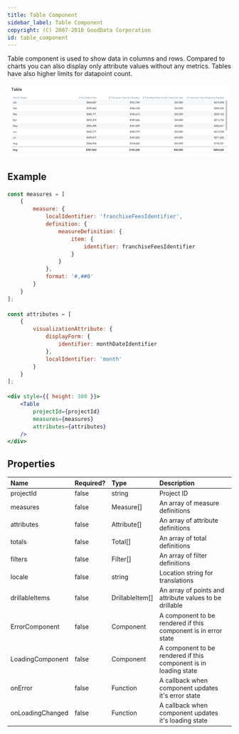 ```yaml
---
title: Table Component
sidebar_label: Table Component
copyright: (C) 2007-2018 GoodData Corporation
id: table_component
---
```


Table component is used to show data in columns and rows. Compared to charts you can also display only attribute values without any metrics. Tables have also higher limits for datapoint count.

![Table Component](assets/table.png "Table Component")

## Example

```jsx
const measures = [
    {
        measure: {
            localIdentifier: 'franchiseFeesIdentifier',
            definition: {
                measureDefinition: {
                    item: {
                        identifier: franchiseFeesIdentifier
                    }
                }
            },
            format: '#,##0'
        }
    }
];

const attributes = [
    {
        visualizationAttribute: {
            displayForm: {
                identifier: monthDateIdentifier
            },
            localIdentifier: 'month'
        }
    }
];

<div style={{ height: 300 }}>
    <Table
        projectId={projectId}
        measures={measures}
        attributes={attributes}
    />
</div>
```

## Properties

| Name | Required? | Type | Description |
| :--- | :--- | :--- | :--- |
| projectId | false | string | Project ID |
| measures | false | Measure[] | An array of measure definitions |
| attributes | false | Attribute[] | An array of attribute definitions |
| totals | false | Total[] | An array of total definitions |
| filters | false | Filter[] | An array of filter definitions |
| locale | false | string | Location string for translations |
| drillableItems | false | DrillableItem[] | An array of points and attribute values to be drillable
| ErrorComponent | false | Component | A component to be rendered if this component is in error state |
| LoadingComponent | false | Component | A component to be rendered if this component is in loading state |
| onError | false | Function | A callback when component updates it's error state |
| onLoadingChanged | false | Function | A callback when component updates it's loading state |

<!-- These internals are intentionally undocumented
| afterRender | false | Function | A callback after component is rendered |
| dataSource | false | DataSource class | A class that is used to resolve AFM |
| environment | false | string | An Internal property that changes behaviour in Analytical Designer and KPI Dashboards |
| height | false | number | Height of the component in pixels |
| pushData | false | Function | A callback after AFM is resolved |
-->

